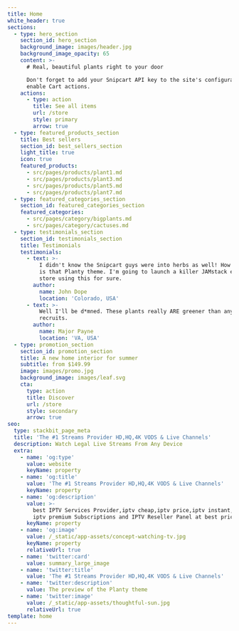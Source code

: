 ```yaml
---
title: Home
white_header: true
sections:
  - type: hero_section
    section_id: hero_section
    background_image: images/header.jpg
    background_image_opacity: 65
    content: >-
      # Real, beautiful plants right to your door

      Don't forget to add your Snipcart API key to the site's configuration to
      enable Cart actions.
    actions:
      - type: action
        title: See all items
        url: /store
        style: primary
        arrow: true
  - type: featured_products_section
    title: Best sellers
    section_id: best_sellers_section
    light_title: true
    icon: true
    featured_products:
      - src/pages/products/plant1.md
      - src/pages/products/plant3.md
      - src/pages/products/plant5.md
      - src/pages/products/plant7.md
  - type: featured_categories_section
    section_id: featured_categories_section
    featured_categories:
      - src/pages/category/bigplants.md
      - src/pages/category/cactuses.md
  - type: testimonials_section
    section_id: testimonials_section
    title: Testimonials
    testimonials:
      - text: >-
          I didn't know the Snipcart guys were into herbs as well! How beautiful
          is that Planty theme. I'm going to launch a killer JAMstack e-commerce
          store using this for sure.
        author:
          name: John Dope
          location: 'Colorado, USA'
      - text: >-
          Well I'll be d*mned. These plants really ARE greener than any of my
          recruits.
        author:
          name: Major Payne
          location: 'VA, USA'
  - type: promotion_section
    section_id: promotion_section
    title: A new home interior for summer
    subtitle: from $149.99
    image: images/promo.jpg
    background_image: images/leaf.svg
    cta:
      type: action
      title: Discover
      url: /store
      style: secondary
      arrow: true
seo:
  type: stackbit_page_meta
  title: 'The #1 Streams Provider HD,HQ,4K VODS & Live Channels'
  description: Watch Legal Live Streams From Any Device
  extra:
    - name: 'og:type'
      value: website
      keyName: property
    - name: 'og:title'
      value: 'The #1 Streams Provider HD,HQ,4K VODS & Live Channels'
      keyName: property
    - name: 'og:description'
      value: >-
        best IPTV Services Provider,iptv cheap,iptv price,iptv instant,Offer
        iptv premium Subscriptions and IPTV Reseller Panel at best prices.
      keyName: property
    - name: 'og:image'
      value: /_static/app-assets/concept-watching-tv.jpg
      keyName: property
      relativeUrl: true
    - name: 'twitter:card'
      value: summary_large_image
    - name: 'twitter:title'
      value: 'The #1 Streams Provider HD,HQ,4K VODS & Live Channels'
    - name: 'twitter:description'
      value: The preview of the Planty theme
    - name: 'twitter:image'
      value: /_static/app-assets/thoughtful-sun.jpg
      relativeUrl: true
template: home
---
```


